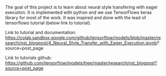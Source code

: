 

The goal of this project is to learn about neural style transfering with eager execution. It is implemented with python and we use TensorFlows keras library for most of the work. It was inspired and done with the lead of tensorflows tutorial (below link to tutorial).

Link to tutorial and documentation: https://colab.sandbox.google.com/github/tensorflow/models/blob/master/research/nst_blogpost/4_Neural_Style_Transfer_with_Eager_Execution.ipynb? source=post_page

Link to tutorials github: https://github.com/tensorflow/models/tree/master/research/nst_blogpost?source=post_page
